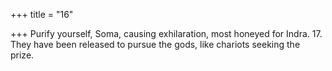 +++
title = "16"

+++
Purify yourself, Soma, causing exhilaration, most honeyed for Indra. 17. They have been released to pursue the gods, like chariots seeking  the prize.